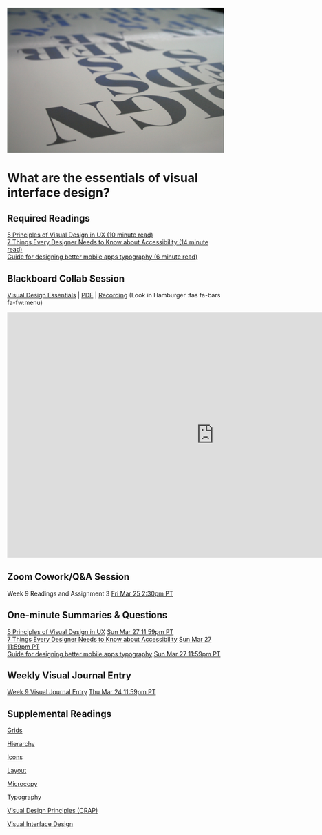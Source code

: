 ![Type on Page](images/4762082009_e0754cd5c3_b.jpg ':class=banner-image')

# What are the essentials of visual interface design?

## Required Readings  
[5 Principles of Visual Design in UX (10 minute read)](https://www.nngroup.com/articles/principles-visual-design/)  
[7 Things Every Designer Needs to Know about Accessibility (14 minute read)](https://medium.com/salesforce-ux/7-things-every-designer-needs-to-know-about-accessibility-64f105f0881b)  
[Guide for designing better mobile apps typography (6 minute read)](https://uxdesign.cc/guide-for-designing-better-mobile-apps-typography-5796495ef86f)  

## Blackboard Collab Session
[Visual Design Essentials](https://docs.google.com/presentation/d/e/2PACX-1vQO6xU4TI3OR2xpSYtMKaSm1fjLDiRfGirkM5A2c1SBSAPYtZKwn9jCbH1JxzA5MHXQPrTUtNkHXurr/pub?start=false&loop=false&delayms=3000) | [PDF](https://canvas.sfu.ca/courses/67116/files/folder/Downloads/Slides%20PDFs/Mini-Lectures%20and%20Activities/Week-09) | [Recording](https://canvas.sfu.ca/courses/67116/external_tools/3544) (Look in Hamburger :fas fa-bars fa-fw:menu)  

<div class="video-container-16by9"><iframe src="https://docs.google.com/presentation/d/e/2PACX-1vQO6xU4TI3OR2xpSYtMKaSm1fjLDiRfGirkM5A2c1SBSAPYtZKwn9jCbH1JxzA5MHXQPrTUtNkHXurr/embed?start=false&loop=false&delayms=3000" frameborder="0" width="960" height="569" allowfullscreen="true" mozallowfullscreen="true" webkitallowfullscreen="true"></iframe></div>

## Zoom Cowork/Q&A Session
Week 9 Readings and Assignment 3 <span class='badge'> [Fri Mar 25 2:30pm PT](https://www.timeanddate.com/worldclock/fixedtime.html?msg=CMPT-363+Zoom+Cowork+and+Q%26A&iso=20220325T1430&p1=256&am=50)</span>   

## One-minute Summaries & Questions
[5 Principles of Visual Design in UX](https://canvas.sfu.ca/courses/67116/assignments/710567) <span class='badge'> [Sun Mar 27 11:59pm PT](https://www.timeanddate.com/worldclock/fixedtime.html?msg=One-minute+Summaries+for+Week+9+Due+Date&iso=20220327T235900&p1=256)</span>  
[7 Things Every Designer Needs to Know about Accessibility](https://canvas.sfu.ca/courses/67116/assignments/710568) <span class='badge'> [Sun Mar 27 11:59pm PT](https://www.timeanddate.com/worldclock/fixedtime.html?msg=One-minute+Summaries+for+Week+9+Due+Date&iso=20220327T235900&p1=256)</span>  
[Guide for designing better mobile apps typography](https://canvas.sfu.ca/courses/67116/assignments/710572) <span class='badge'> [Sun Mar 27 11:59pm PT](https://www.timeanddate.com/worldclock/fixedtime.html?msg=One-minute+Summaries+for+Week+9+Due+Date&iso=20220327T235900&p1=256)</span>

## Weekly Visual Journal Entry
[Week 9 Visual Journal Entry](https://canvas.sfu.ca/courses/67116/assignments/710584) <span class='badge'> [Thu Mar 24 11:59pm PT](https://www.timeanddate.com/worldclock/fixedtime.html?msg=CMPT-363+Week+12+Visual+Journal+Entry+Due+Date&iso=20220324T235900)</span>  

## Supplemental Readings  

[Grids](ux-techniques-guide/05.what-are-the-essentials-of-visual-design/grids.md ':include')

[Hierarchy](ux-techniques-guide/05.what-are-the-essentials-of-visual-design/hierarchy.md ':include')

[Icons](ux-techniques-guide/05.what-are-the-essentials-of-visual-design/icons.md ':include')

[Layout](ux-techniques-guide/05.what-are-the-essentials-of-visual-design/layout.md ':include')

[Microcopy](ux-techniques-guide/05.what-are-the-essentials-of-visual-design/microcopy.md ':include')

[Typography](ux-techniques-guide/05.what-are-the-essentials-of-visual-design/typography.md ':include')

[Visual Design Principles (CRAP)](ux-techniques-guide/05.what-are-the-essentials-of-visual-design/visual-design-principles.md ':include')

[Visual Interface Design](ux-techniques-guide/05.what-are-the-essentials-of-visual-design/visual-interface-design.md ':include')
